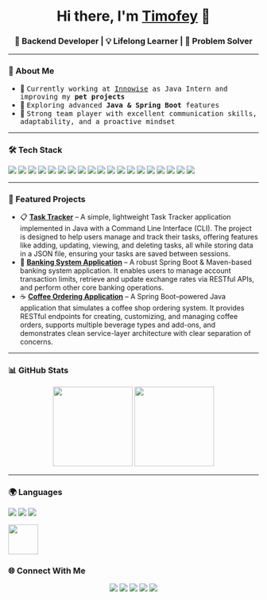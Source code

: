 <!-- Banner / Greeting -->
<h1 align="center">Hi there, I'm <a href="https://github.com/YourUsername">Timofey</a> 👋</h1>
<h3 align="center">🚀 Backend Developer | 💡 Lifelong Learner | 🎯 Problem Solver</h3>

---

### 🌟 About Me
- 🔭 <samp>Currently working at [Innowise](https://innowise.com/) as Java Intern and improving my **pet projects**<samp/>
- 🌱 <samp>Exploring advanced **Java & Spring Boot** features<samp/>
- 🤝 <samp>Strong team player with excellent communication skills, adaptability, and a proactive mindset<samp/>

---

### 🛠 Tech Stack
<p>
  <img src="https://img.shields.io/badge/Code-Java-007396?style=for-the-badge&logo=java" />
  <img src="https://img.shields.io/badge/Framework-Spring_Boot-6DB33F?style=for-the-badge&logo=spring-boot&logoColor=white" />
  <img src="https://img.shields.io/badge/Framework-Spring_Security-6DB33F?style=for-the-badge&logo=spring-security&logoColor=white" />
  <img src="https://img.shields.io/badge/Framework-Spring_Data-6DB33F?style=for-the-badge&logo=spring&logoColor=white" />
  <img src="https://img.shields.io/badge/Code-C++-00599C?style=for-the-badge&logo=c%2B%2B" />
  <img src="https://img.shields.io/badge/Code-JavaScript-F7DF1E?style=for-the-badge&logo=javascript&logoColor=black" />
  <img src="https://img.shields.io/badge/Code-HTML5-E34F26?style=for-the-badge&logo=html5&logoColor=white" />
  <img src="https://img.shields.io/badge/Code-CSS3-1572B6?style=for-the-badge&logo=css3&logoColor=white" />
  <img src="https://img.shields.io/badge/Database-MySQL-4479A1?style=for-the-badge&logo=mysql&logoColor=white" />
  <img src="https://img.shields.io/badge/Database-PostgreSQL-336791?style=for-the-badge&logo=postgresql&logoColor=white" />
  <img src="https://img.shields.io/badge/Database-Redis-DC382D?style=for-the-badge&logo=redis&logoColor=white" />
  <img src="https://img.shields.io/badge/Tools-Git-F05032?style=for-the-badge&logo=git&logoColor=white" />
  <img src="https://img.shields.io/badge/Tools-Docker-2496ED?style=for-the-badge&logo=docker&logoColor=white" />
  <img src="https://img.shields.io/badge/Tools-Kubernetes-326CE5?style=for-the-badge&logo=kubernetes&logoColor=white" />
  <img src="https://img.shields.io/badge/Tools-Kafka-231F20?style=for-the-badge&logo=apache-kafka&logoColor=white" />
  <img src="https://img.shields.io/badge/CI/CD-GitHub_Actions-2088FF?style=for-the-badge&logo=github-actions&logoColor=white" />
  <img src="https://img.shields.io/badge/Test-JUnit5-25A162?style=for-the-badge&logo=junit5&logoColor=white" />
  <img src="https://img.shields.io/badge/Test-Testcontainers-2496ED?style=for-the-badge&logo=docker&logoColor=white" />
  <img src="https://img.shields.io/badge/Test-Mockito-239120?style=for-the-badge&logo=java&logoColor=white" />
</p>

---

### 📌 Featured Projects
- 📋 [**Task Tracker**](https://github.com/t1sheryo/TaskTracker) – A simple, lightweight Task Tracker application implemented in Java with a Command Line Interface (CLI). The project is designed to help users manage and track their tasks, offering features like adding, updating, viewing, and deleting tasks, all while storing data in a JSON file, ensuring your tasks are saved between sessions.
- 🏦 [**Banking System Application**](https://github.com/t1sheryo/BankingSystemApplication) – A robust Spring Boot & Maven-based banking system application. It enables users to manage account transaction limits, retrieve and update exchange rates via RESTful APIs, and perform other core banking operations.
- ☕ [**Coffee Ordering Application**](https://github.com/t1sheryo/CoffeeOrderingApplication) – A Spring Boot–powered Java application that simulates a coffee shop ordering system. It provides RESTful endpoints for creating, customizing, and managing coffee orders, supports multiple beverage types and add-ons, and demonstrates clean service-layer architecture with clear separation of concerns.

---

### 📊 GitHub Stats
<p align="center">
  <img src="https://github-readme-stats.vercel.app/api?username=t1sheryo&show_icons=true&theme=radical" height="160"/>
  <img src="https://github-readme-streak-stats.herokuapp.com/?user=t1sheryo&theme=radical" height="160"/>
</p>

---

### 🌍 Languages
<p>
  <img src="https://img.shields.io/badge/Russian-Native-blue?style=for-the-badge&logo=google-translate&logoColor=white" />
  <img src="https://img.shields.io/badge/Belarusian-Native-red?style=for-the-badge&logo=google-translate&logoColor=white" />
  <img src="https://img.shields.io/badge/English-C1-yellow?style=for-the-badge&logo=google-translate&logoColor=white" />
</p>

<p>
  <a href="https://cert.efset.org/en/iP4K97">
    <img src="https://img.shields.io/badge/📜%20Сертификат%20EFSET%20(C1%20Advanced)-8A2BE2?style=for-the-badge&logo=academia&logoColor=white&labelColor=4B0082" height="60" />
  </a>
</p>

### 🌐 Connect With Me
<p align="center">
  <a href="https://www.linkedin.com/in/timofey-cheberuk-040ba4314/"><img src="https://img.shields.io/badge/LinkedIn-0077B5?style=for-the-badge&logo=linkedin" /></a>
  <a href="https://t.me/t1sheryo"><img src="https://img.shields.io/badge/Telegram-2CA5E0?style=for-the-badge&logo=telegram" /></a>
  <a href="mailto:timofey13052005@gmail.com"><img src="https://img.shields.io/badge/Email-D14836?style=for-the-badge&logo=gmail" /></a>
  <a href="https://twitter.com/t1sher_"><img src="https://img.shields.io/badge/X_(Twitter)-000000?style=for-the-badge&logo=x&logoColor=white" /></a>
  <a href="https://www.instagram.com/t1sheryo/"><img src="https://img.shields.io/badge/Instagram-E4405F?style=for-the-badge&logo=instagram&logoColor=white" /></a>
</p>
